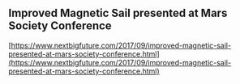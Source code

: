 ## Improved Magnetic Sail presented at Mars Society Conference
  
  [https://www.nextbigfuture.com/2017/09/improved-magnetic-sail-presented-at-mars-society-conference.html](https://www.nextbigfuture.com/2017/09/improved-magnetic-sail-presented-at-mars-society-conference.html)